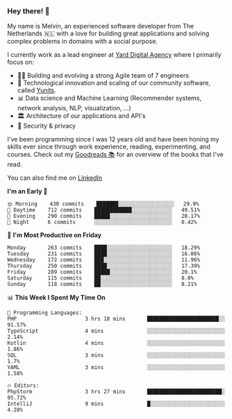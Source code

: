 ### Hey there! 👋

My name is Melvin, an experienced software developer from The Netherlands 🇳🇱 with a love for building great applications and solving complex problems in domains with a social purpose. 

I currently work as a lead engineer at [Yard Digital Agency](https://github.com/yardinternet) where I primarily focus on:

* 👏🏼 Building and evolving a strong Agile team of 7 engineers
* 🚀 Technological innovation and scaling of our community software, called [Yunits](https://www.yunits.com/).
* 📊 Data science and Machine Learning (Recommender systems, network analysis, NLP, visualization, ...)
* 🏛 Architecture of our applications and API's
* 🔐 Security & privacy

I've been programming since I was 12 years old and have been honing my skills ever since through work experience, reading, experimenting, and courses.
Check out my [Goodreads 📚](https://goodreads.com/melvinkoopmans) for an overview of the books that I've read. 

You can also find me on [LinkedIn](https://www.linkedin.com/in/melvinkoopmans)

<!--START_SECTION:waka-->
**I'm an Early 🐤** 

```text
🌞 Morning    430 commits    ███████░░░░░░░░░░░░░░░░░░   29.9% 
🌆 Daytime    712 commits    ████████████░░░░░░░░░░░░░   49.51% 
🌃 Evening    290 commits    █████░░░░░░░░░░░░░░░░░░░░   20.17% 
🌙 Night      6 commits      ░░░░░░░░░░░░░░░░░░░░░░░░░   0.42%

```
📅 **I'm Most Productive on Friday** 

```text
Monday       263 commits    ████░░░░░░░░░░░░░░░░░░░░░   18.29% 
Tuesday      231 commits    ████░░░░░░░░░░░░░░░░░░░░░   16.06% 
Wednesday    172 commits    ███░░░░░░░░░░░░░░░░░░░░░░   11.96% 
Thursday     250 commits    ████░░░░░░░░░░░░░░░░░░░░░   17.39% 
Friday       289 commits    █████░░░░░░░░░░░░░░░░░░░░   20.1% 
Saturday     115 commits    ██░░░░░░░░░░░░░░░░░░░░░░░   8.0% 
Sunday       118 commits    ██░░░░░░░░░░░░░░░░░░░░░░░   8.21%

```


📊 **This Week I Spent My Time On** 

```text
💬 Programming Languages: 
PHP                      3 hrs 18 mins       ███████████████████████░░   91.57% 
TypeScript               4 mins              ░░░░░░░░░░░░░░░░░░░░░░░░░   2.14% 
Kotlin                   4 mins              ░░░░░░░░░░░░░░░░░░░░░░░░░   1.86% 
SQL                      3 mins              ░░░░░░░░░░░░░░░░░░░░░░░░░   1.7% 
YAML                     3 mins              ░░░░░░░░░░░░░░░░░░░░░░░░░   1.58%

🔥 Editors: 
PhpStorm                 3 hrs 27 mins       ████████████████████████░   95.72% 
IntelliJ                 9 mins              █░░░░░░░░░░░░░░░░░░░░░░░░   4.28%

```


<!--END_SECTION:waka-->
